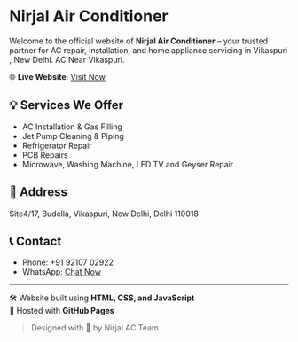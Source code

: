 # Nirjal Air Conditioner

Welcome to the official website of **Nirjal Air Conditioner** – your trusted partner for AC repair, installation, and home appliance servicing in Vikaspuri , New Delhi. AC Near Vikaspuri.

🌐 **Live Website**: [Visit Now](https://nirjal-ac.github.io/Nirjal-air-conditioner-/)

## 💡 Services We Offer
- AC Installation & Gas Filling
- Jet Pump Cleaning & Piping
- Refrigerator Repair 
- PCB Repairs
- Microwave, Washing Machine, LED TV and Geyser Repair

## 📍 Address
Site4/17, Budella, Vikaspuri, New Delhi, Delhi 110018

## 📞 Contact
- Phone: +91 92107 02922
- WhatsApp: [Chat Now](https://wa.me/919210702922)

---

🛠 Website built using **HTML, CSS, and JavaScript**  
🎯 Hosted with **GitHub Pages**

> Designed with 💙 by Nirjal AC Team
